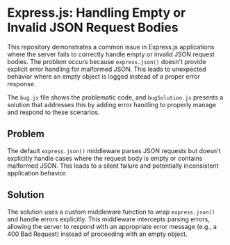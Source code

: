# Express.js: Handling Empty or Invalid JSON Request Bodies

This repository demonstrates a common issue in Express.js applications where the server fails to correctly handle empty or invalid JSON request bodies.  The problem occurs because `express.json()` doesn't provide explicit error handling for malformed JSON.  This leads to unexpected behavior where an empty object is logged instead of a proper error response.

The `bug.js` file shows the problematic code, and `bugSolution.js` presents a solution that addresses this by adding error handling to properly manage and respond to these scenarios.

## Problem

The default `express.json()` middleware parses JSON requests but doesn't explicitly handle cases where the request body is empty or contains malformed JSON.  This leads to a silent failure and potentially inconsistent application behavior.

## Solution

The solution uses a custom middleware function to wrap `express.json()` and handle errors explicitly.  This middleware intercepts parsing errors, allowing the server to respond with an appropriate error message (e.g., a 400 Bad Request) instead of proceeding with an empty object.